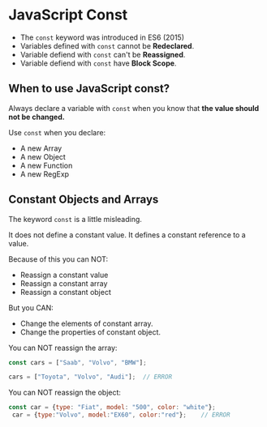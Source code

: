 # JavaScript Const
* The `const` keyword was introduced in ES6 (2015)
* Variables defined with `const` cannot be **Redeclared**.
* Variable defiend with `const` can't be **Reassigned**.
* Variable defiend with `const` have **Block Scope**.

## When to use JavaScript const?
Always declare a variable with `const` when you know that **the value should not be changed.**

Use `const` when you declare:
* A new Array
* A new Object
* A new Function
* A new RegExp

## Constant Objects and Arrays
The keyword `const` is a little misleading.

It does not define a constant value. It defines a constant reference to a value.

Because of this you can NOT:
* Reassign a constant value
* Reassign a constant array
* Reassign a constant object

But you CAN:
* Change the elements of constant array.
* Change the properties of constant object.

You can NOT reassign the array:
```javascript
const cars = ["Saab", "Volvo", "BMW"];

cars = ["Toyota", "Volvo", "Audi"];  // ERROR 
```
You can NOT reassign the object:
```javascript
const car = {type: "Fiat", model: "500", color: "white"};
 car = {type:"Volvo", model:"EX60", color:"red"};    // ERROR
 ```
